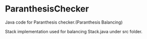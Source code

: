 # ParanthesisChecker
Java code for Paranthesis checker.(Paranthesis Balancing)

Stack implementation used for balancing Stack.java under src folder.


